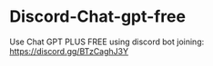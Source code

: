 # Discord-Chat-gpt-free
Use Chat GPT PLUS FREE using discord bot joining: https://discord.gg/BTzCaghJ3Y







                                                                                                                  